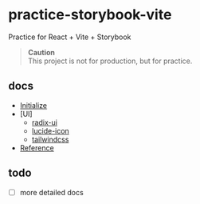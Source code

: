 # practice-storybook-vite

Practice for React + Vite + Storybook

> **Caution**  
> This project is not for production, but for practice.

## docs

- [Initialize](./__docs/initialize.md)
- [UI]
  - [radix-ui](#)
  - [lucide-icon](#)
  - [tailwindcss](./__docs/storybook-styles/tailwindcss.md)
- [Reference](./__docs/reference.md)

## todo

- [ ] more detailed docs
